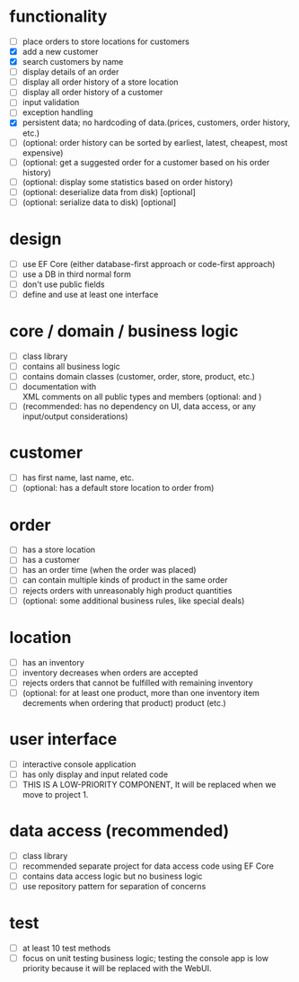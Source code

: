 # functionality

- [ ] place orders to store locations for customers
- [X] add a new customer
- [X] search customers by name
- [ ] display details of an order
- [ ] display all order history of a store location
- [ ] display all order history of a customer
- [ ] input validation
- [ ] exception handling
- [X] persistent data; no hardcoding of data.(prices, customers, order history, etc.)
- [ ] (optional: order history can be sorted by earliest, latest, cheapest, most expensive)
- [ ] (optional: get a suggested order for a customer based on his order history)
- [ ] (optional: display some statistics based on order history)
- [ ] (optional: deserialize data from disk) [optional]
- [ ] (optional: serialize data to disk) [optional]

# design

- [ ] use EF Core (either database-first approach or code-first approach)
- [ ] use a DB in third normal form
- [ ] don't use public fields
- [ ] define and use at least one interface

# core / domain / business logic

- [ ] class library
- [ ] contains all business logic
- [ ] contains domain classes (customer, order, store, product, etc.)
- [ ] documentation with <summary> XML comments on all public types and members (optional: <params> and <return>)
- [ ] (recommended: has no dependency on UI, data access, or any input/output considerations)

# customer

- [ ] has first name, last name, etc.
- [ ] (optional: has a default store location to order from)

# order

- [ ] has a store location
- [ ] has a customer
- [ ] has an order time (when the order was placed)
- [ ] can contain multiple kinds of product in the same order
- [ ] rejects orders with unreasonably high product quantities
- [ ] (optional: some additional business rules, like special deals)

# location

- [ ] has an inventory
- [ ] inventory decreases when orders are accepted
- [ ] rejects orders that cannot be fulfilled with remaining inventory
- [ ] (optional: for at least one product, more than one inventory item decrements when ordering that product) product (etc.)

# user interface

- [ ] interactive console application
- [ ] has only display and input related code
- [ ] THIS IS A LOW-PRIORITY COMPONENT, It will be replaced when we move to project 1.

# data access (recommended)

- [ ] class library
- [ ] recommended separate project for data access code using EF Core
- [ ] contains data access logic but no business logic
- [ ] use repository pattern for separation of concerns

# test

- [ ] at least 10 test methods
- [ ] focus on unit testing business logic; testing the console app is low priority because it will be replaced with the WebUI.
